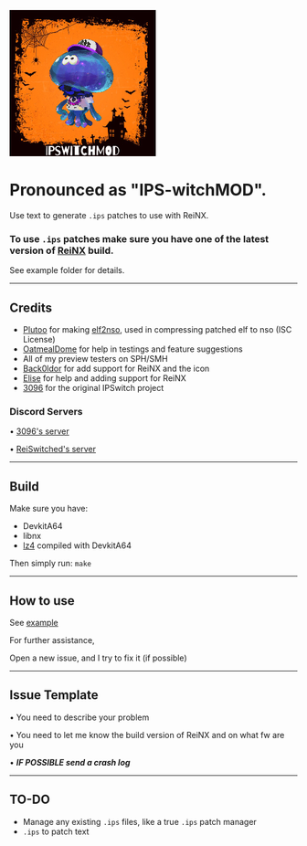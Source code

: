 ![IPSwitchMOD](https://raw.githubusercontent.com/Back0ldor/IPSwitchMOD/master/icon.PNG)
# Pronounced as "IPS-witchMOD".
Use text to generate `.ips` patches to use with ReiNX.

### To use `.ips` patches make sure you have one of the latest version of [ReiNX](https://github.com/Reisyukaku/ReiNX/releases) build.

See example folder for details.

---
## Credits
- [Plutoo](https://twitter.com/qlutoo) for making [elf2nso](https://github.com/switchbrew/switch-tools/tree/master/src), used in compressing patched elf to nso (ISC License)
- [OatmealDome](https://github.com/OatmealDome) for help in testings and feature suggestions
- All of my preview testers on SPH/SMH
- [Back0ldor](https://twitter.com/PsychoBear21) for add support for ReiNX and the icon 
- [Elise](https://twitter.com/EliseZeroTwo) for help and adding support for ReiNX 
- [3096](https://twitter.com/Dualie_ink) for the original IPSwitch project

### Discord Servers

• [3096's server](https://discord.gg/v8Rueaf)

• [ReiSwitched's server](https://discord.gg/NxpeNwz)

---
## Build
Make sure you have:
- DevkitA64
- libnx
- [lz4](https://github.com/lz4/lz4) compiled with DevkitA64

Then simply run: `make`

---
## How to use
See [example](/example)

For further assistance, 

Open a new issue, and I try to fix it (if possible)

---

## Issue Template 

• You need to describe your problem

• You need to let me know the build version of ReiNX and on what fw are you

• ***IF POSSIBLE send a crash log***



---
## TO-DO
- Manage any existing `.ips` files, like a true `.ips` patch manager
- `.ips` to patch text
